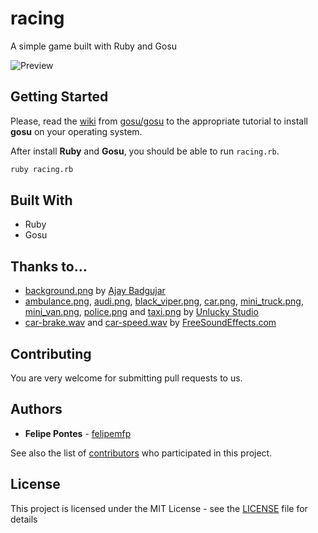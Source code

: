 # racing

A simple game built with Ruby and Gosu

![Preview](https://66.media.tumblr.com/7a8665105694e3a0e9dde6f9ba6cc1d1/tumblr_o9pwcskjLN1vnlnoto1_1280.png)

## Getting Started

Please, read the [wiki](https://github.com/gosu/gosu/wiki) from [gosu/gosu](https://github.com/gosu/gosu/) to the appropriate tutorial to install **gosu** on your operating system.

After install **Ruby** and **Gosu**, you should be able to run `racing.rb`.

```sh
ruby racing.rb
```

## Built With

* Ruby
* Gosu

## Thanks to...

* [background.png](media/background.png) by [Ajay Badgujar](http://www.ajaybadgujar.com/chapter/creating-2d-car-racing-game-in-android-part-3-adding-road-track-texture/road/)
* [ambulance.png](media/ambulance.png), [audi.png](media/audi.png), [black_viper.png](media/black_viper.png), [car.png](car.png), [mini_truck.png](media/mini_truck.png), [mini_van.png](media/mini_van.png), [police.png](media/police.png) and [taxi.png](media/taxi.png) by [Unlucky Studio](http://opengameart.org/content/free-top-down-car-sprites-by-unlucky-studio)
* [car-brake.wav](car-brake.wav) and [car-speed.wav](car-speed.wav) by [FreeSoundEffects.com](http://www.freesoundeffects.com/free-sounds/cars-10069/)

## Contributing

You are very welcome for submitting pull requests to us.

## Authors

* **Felipe Pontes** - [felipemfp](https://github.com/felipemfp)

See also the list of [contributors](https://github.com/your/project/contributors) who participated in this project.

## License

This project is licensed under the MIT License - see the [LICENSE](LICENSE) file for details
